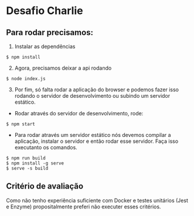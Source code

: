# Desafio Charlie

## Para rodar precisamos:

1. Instalar as dependências

```
$ npm install
```

2. Agora, precisamos deixar a api rodando

```
$ node index.js
```

3. Por fim, só falta rodar a aplicação do browser e podemos fazer isso rodando o servidor de desenvolvimento ou subindo um servidor estático.

-   Rodar através do servidor de desenvolvimento, rode:

```
$ npm start
```

-   Para rodar através um servidor estático nós devemos compilar a aplicação, instalar o servidor e então rodar esse servidor. Faça isso executanto os comandos.

```
$ npm run build
$ npm install -g serve
$ serve -s build
```

## Critério de avaliação

Como não tenho experiência suficiente com Docker e testes unitários (Jest e Enzyme) propositalmente preferi não executer esses critérios.
